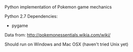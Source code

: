 Python implementation of Pokemon game mechanics

Python 2.7
Dependencies:
- pygame

Data from: http://pokemonessentials.wikia.com/wiki/

Should run on Windows and Mac OSX (haven't tried Unix yet)